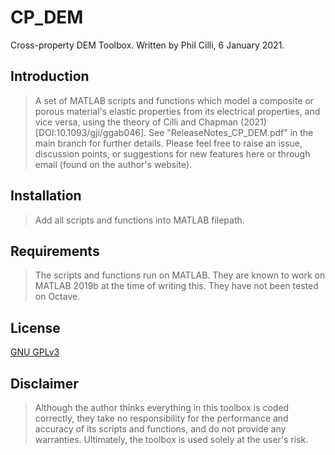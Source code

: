 # CP_DEM
Cross-property DEM Toolbox. Written by Phil Cilli, 6 January 2021.

## Introduction

> A set of MATLAB scripts and functions which model a composite or porous material's elastic properties from its electrical properties, and vice versa, using the theory of Cilli and Chapman (2021) [DOI:10.1093/gji/ggab046]. See "ReleaseNotes_CP_DEM.pdf" in the main branch for further details. Please feel free to raise an issue, discussion points, or suggestions for new features here or through email (found on the author's website).
## Installation

> Add all scripts and functions into MATLAB filepath.
## Requirements

> The scripts and functions run on MATLAB. They are known to work on MATLAB 2019b at the time of writing this. They have not been tested on Octave.
## License
[GNU GPLv3](https://choosealicense.com/licenses/gpl-3.0/)

## Disclaimer
> Although the author thinks everything in this toolbox is coded correctly, they take no responsibility for the performance and accuracy of its scripts and functions, and do not provide any warranties. Ultimately, the toolbox is used solely at the user's risk.
